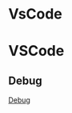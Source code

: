 # VsCode

# VSCode

## Debug

[Debug](https://blog.csdn.net/weixin_42962086/article/details/123274273)
